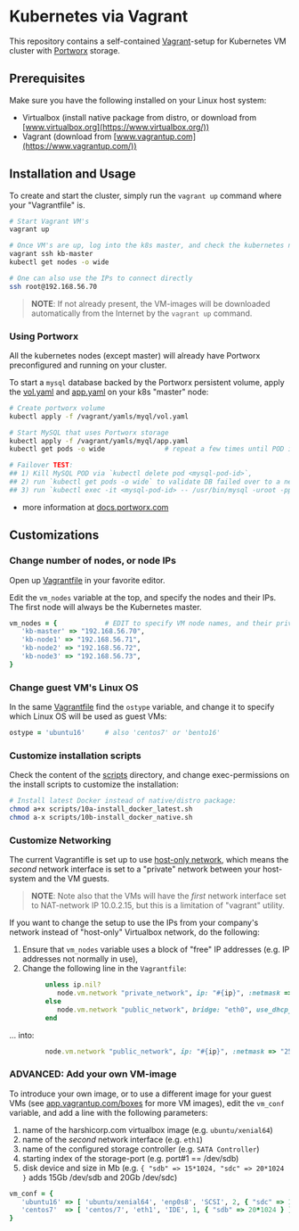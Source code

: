 # Kubernetes via Vagrant

This repository contains a self-contained [Vagrant](https://en.wikipedia.org/wiki/Vagrant_(software))-setup for Kubernetes VM cluster with [Portworx](https://portworx.com) storage.

## Prerequisites

Make sure you have the following installed on your Linux host system:

* Virtualbox (install native package from distro, or download from [www.virtualbox.org](https://www.virtualbox.org/))
* Vagrant (download from [www.vagrantup.com](https://www.vagrantup.com/))

## Installation and Usage

To create and start the cluster, simply run the `vagrant up` command where your "Vagrantfile" is.

```bash
# Start Vagrant VM's
vagrant up

# Once VM's are up, log into the k8s master, and check the kubernetes nodes
vagrant ssh kb-master
kubectl get nodes -o wide

# One can also use the IPs to connect directly
ssh root@192.168.56.70
```

> **NOTE**: If not already present, the VM-images will be downloaded automatically from the Internet by the `vagrant up` command.

### Using Portworx

All the kubernetes nodes (except master) will already have Portworx preconfigured and running on your cluster.

To start a `mysql` database backed by the Portworx persistent volume, apply the 
[vol.yaml](yamls/myql/vol.yaml) and [app.yaml](yamls/myql/app.yaml) on your k8s "master" node:

```bash
# Create portworx volume
kubectl apply -f /vagrant/yamls/myql/vol.yaml

# Start MySQL that uses Portworx storage
kubectl apply -f /vagrant/yamls/myql/app.yaml
kubectl get pods -o wide               # repeat a few times until POD is ready

# Failover TEST:
## 1) Kill MySQL POD via `kubectl delete pod <mysql-pod-id>`,
## 2) run `kubectl get pods -o wide` to validate DB failed over to a new node,
## 3) run `kubectl exec -it <mysql-pod-id> -- /usr/bin/mysql -uroot -ppasswd` to validate DB data
```

* more information at [docs.portworx.com](https://docs.portworx.com/portworx-install-with-kubernetes/storage-operations/)

## Customizations

### Change number of nodes, or node IPs

Open up [Vagrantfile](Vagrantfile) in your favorite editor.

Edit the `vm_nodes` variable at the top, and specify the nodes and their IPs.  The first node will always be the Kubernetes master.

```ruby
vm_nodes = {            # EDIT to specify VM node names, and their private IP (vboxnet#)
   'kb-master' => "192.168.56.70",
   'kb-node1' => "192.168.56.71",
   'kb-node2' => "192.168.56.72",
   'kb-node3' => "192.168.56.73",
}
```

### Change guest VM's Linux OS

In the same [Vagrantfile](Vagrantfile) find the `ostype` variable, and change it to specify which Linux OS will be used as guest VMs:

```ruby
ostype = 'ubuntu16'     # also 'centos7' or 'bento16'
```

### Customize installation scripts

Check the content of the [scripts](scripts) directory, and change exec-permissions on the install scripts to customize the installation:

```bash
# Install latest Docker instead of native/distro package:
chmod a+x scripts/10a-install_docker_latest.sh
chmod a-x scripts/10b-install_docker_native.sh
```

### Customize Networking

The current Vagrantifle is set up to use [host-only network](https://www.virtualbox.org/manual/ch07.html#network_hostonly),
which means the _second_ network interface is set to a "private" network between your host-system and the VM guests.

> **NOTE**: Note also that the VMs will have the _first_ network interface set to NAT-network IP 10.0.2.15, but this is a limitation of "vagrant" utility.

If you want to change the setup to use the IPs from your company's network instead of "host-only" Virtualbox network, do the following:

1. Ensure that `vm_nodes` variable uses a block of "free" IP addresses (e.g. IP addresses not normally in use),
2. Change the following line in the `Vagrantfile`:

```ruby
         unless ip.nil?
            node.vm.network "private_network", ip: "#{ip}", :netmask => "255.255.255.0"
         else
            node.vm.network "public_network", bridge: "eth0", use_dhcp_assigned_default_route: true
         end
```

... into:

```ruby
         node.vm.network "public_network", ip: "#{ip}", :netmask => "255.255.255.0"
```


### ADVANCED: Add your own VM-image

To introduce your own image, or to use a different image for your guest VMs (see [app.vagrantup.com/boxes](https://app.vagrantup.com/boxes/search?provider=virtualbox) for more VM images), edit the `vm_conf` variable, and add a line with the following parameters:

1. name of the harshicorp.com virtualbox image (e.g. `ubuntu/xenial64`)
2. name of the _second_ network interface (e.g. `eth1`)
3. name of the configured storage controller (e.g. `SATA Controller`)
4. starting index of the storage-port (e.g. port#1 == /dev/sdb)
5. disk device and size in Mb (e.g. `{ "sdb" => 15*1024, "sdc" => 20*1024 }` adds 15Gb /dev/sdb and 20Gb /dev/sdc)

```ruby
vm_conf = {
   'ubuntu16' => [ 'ubuntu/xenial64', 'enp0s8', 'SCSI', 2, { "sdc" => 15*1024, "sdd" => 20*1024 } ],
   'centos7'  => [ 'centos/7', 'eth1', 'IDE', 1, { "sdb" => 20*1024 } ],
}
```
